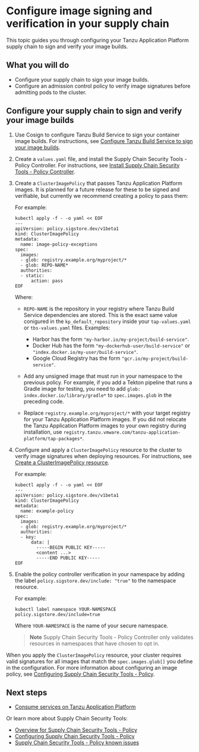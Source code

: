 # Configure image signing and verification in your supply chain

This topic guides you through configuring your Tanzu Application Platform supply chain to sign and
verify your image builds.

## <a id="you-will"></a>What you will do

- Configure your supply chain to sign your image builds.
- Configure an admission control policy to verify image signatures before admitting pods to the cluster.

## <a id="config-sc-to-img-builds"></a>Configure your supply chain to sign and verify your image builds

1. Use Cosign to configure Tanzu Build Service to sign your container image builds. For instructions, see [Configure Tanzu Build Service to sign your image builds](../tanzu-build-service/tbs-image-signing.md).

2. Create a `values.yaml` file, and install the Supply Chain Security Tools - Policy Controller. For instructions, see [Install Supply Chain Security Tools - Policy Controller](../scst-policy/install-scst-policy.md).

3. Create a `ClusterImagePolicy` that passes Tanzu Application Platform images. It is planned for a future release for these to be signed and verifiable, but currently we recommend creating a policy to pass them:

    For example:

    ```console
    kubectl apply -f - -o yaml << EOF
    ---
    apiVersion: policy.sigstore.dev/v1beta1
    kind: ClusterImagePolicy
    metadata:
      name: image-policy-exceptions
    spec:
      images:
      - glob: registry.example.org/myproject/*
      - glob: REPO-NAME*
      authorities:
      - static:
          action: pass
    EOF
    ```

    Where:

    - `REPO-NAME` is the repository in your registry where Tanzu Build Service dependencies are stored. This is the exact same value conigured in the `kp_default_repository` inside your `tap-values.yaml` or `tbs-values.yaml` files. Examples:
      - Harbor has the form `"my-harbor.io/my-project/build-service"`.
      - Docker Hub has the form `"my-dockerhub-user/build-service"` or `"index.docker.io/my-user/build-service"`.
      - Google Cloud Registry has the form `"gcr.io/my-project/build-service"`.

    - Add any unsigned image that must run in your namespace to the previous policy.
      For example, if you add a Tekton pipeline that runs a Gradle image for testing, you need
      to add `glob: index.docker.io/library/gradle*` to `spec.images.glob` in the preceding code.

    - Replace `registry.example.org/myproject/*` with your target registry for your
      Tanzu Application Platform images. If you did not relocate the Tanzu Application Platform images
      to your own registry during installation, use
      `registry.tanzu.vmware.com/tanzu-application-platform/tap-packages*`.

4. Configure and apply a `ClusterImagePolicy` resource to the cluster to verify image signatures when deploying resources. For instructions, see [Create a ClusterImagePolicy resource](../scst-policy/configuring.md#create-cip-resource).

    For example:

    ```console
    kubectl apply -f - -o yaml << EOF
    ---
    apiVersion: policy.sigstore.dev/v1beta1
    kind: ClusterImagePolicy
    metadata:
      name: example-policy
    spec:
      images:
      - glob: registry.example.org/myproject/*
      authorities:
      - key:
          data: |
            -----BEGIN PUBLIC KEY-----
            <content ...>
            -----END PUBLIC KEY-----
    EOF
    ```

5. Enable the policy controller verification in your namespace by adding the label
`policy.sigstore.dev/include: "true"` to the namespace resource.

    For example:

    ```console
    kubectl label namespace YOUR-NAMESPACE policy.sigstore.dev/include=true
    ```

    Where `YOUR-NAMESPACE` is the name of your secure namespace.

   >**Note** Supply Chain Security Tools - Policy Controller only validates resources in namespaces
   >that have chosen to opt in.

When you apply the `ClusterImagePolicy` resource, your cluster requires valid signatures for all images that match the `spec.images.glob[]` you define in the configuration. For more information about configuring an image policy, see [Configuring Supply Chain Security Tools - Policy](../scst-policy/configuring.md).

## <a id="config-img-next-steps"></a>Next steps

- [Consume services on Tanzu Application Platform](consume-services.md)

Or learn more about Supply Chain Security Tools:

- [Overview for Supply Chain Security Tools - Policy](../scst-policy/overview.md)
- [Configuring Supply Chain Security Tools - Policy](../scst-policy/configuring.md)
- [Supply Chain Security Tools - Policy known issues](../release-notes.md)
